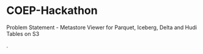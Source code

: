# COEP-Hackathon
Problem Statement - Metastore Viewer for Parquet, Iceberg, Delta and Hudi Tables on S3


.
